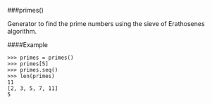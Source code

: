 ###primes()

Generator to find the prime numbers using the sieve of Erathosenes algorithm.

####Example

    >>> primes = primes()
    >>> primes[5]
    >>> primes.seq()
    >>> len(primes)
    11
    [2, 3, 5, 7, 11]
    5
